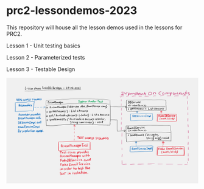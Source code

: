 
# prc2-lessondemos-2023

This repository will house all the lesson demos used in the lessons for PRC2.

Lesson 1 - Unit testing basics

Lesson 2 - Parameterized tests

Lesson 3 - Testable Design

![Class diagram of mocking lesson demo](./images/TestableDesignDemo.png)
